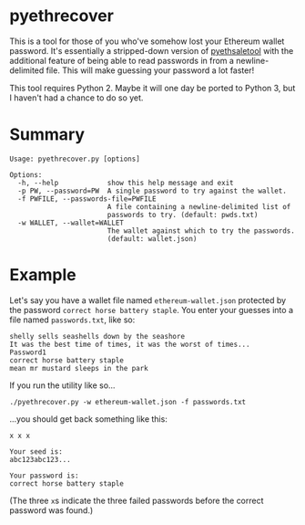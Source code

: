 pyethrecover
============

This is a tool for those of you who've somehow lost your Ethereum wallet password. It's essentially a stripped-down version of [pyethsaletool](https://github.com/ethereum/pyethsaletool) with the additional feature of being able to read passwords in from a newline-delimited file. This will make guessing your password a lot faster!

This tool requires Python 2. Maybe it will one day be ported to Python 3, but I haven't had a chance to do so yet.

Summary
=======

    Usage: pyethrecover.py [options]
    
    Options:
      -h, --help            show this help message and exit
      -p PW, --password=PW  A single password to try against the wallet.
      -f PWFILE, --passwords-file=PWFILE
                            A file containing a newline-delimited list of
                            passwords to try. (default: pwds.txt)
      -w WALLET, --wallet=WALLET
                            The wallet against which to try the passwords.
                            (default: wallet.json)
    

Example
=======

Let's say you have a wallet file named `ethereum-wallet.json` protected by the password `correct horse battery staple`. You enter your guesses into a file named `passwords.txt`, like so:

    shelly sells seashells down by the seashore
    It was the best time of times, it was the worst of times...
    Password1
    correct horse battery staple
    mean mr mustard sleeps in the park

If you run the utility like so...

    ./pyethrecover.py -w ethereum-wallet.json -f passwords.txt

...you should get back something like this:

    x x x 

    Your seed is:
    abc123abc123...

    Your password is:
    correct horse battery staple

(The three `x`s indicate the three failed passwords before the correct password was found.)
